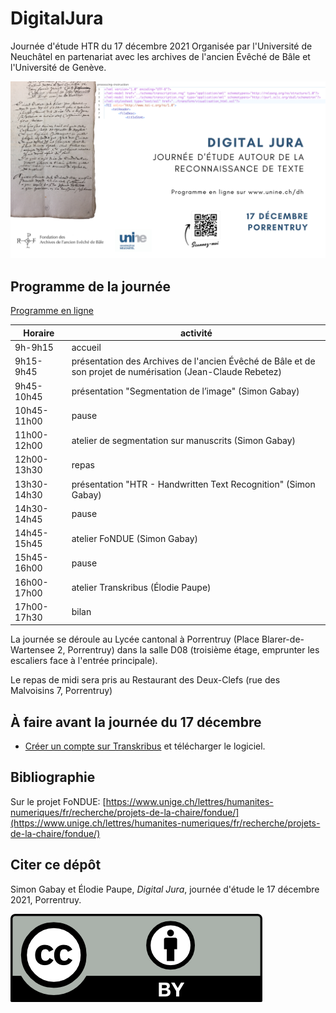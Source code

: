 # DigitalJura
Journée d'étude HTR du 17 décembre 2021
Organisée par l'Université de Neuchâtel en partenariat avec les archives de l'ancien Évêché de Bâle et l'Université de Genève.

![w:800](images/affiche.png)

## Programme de la journée 
[Programme en ligne](https://www.unine.ch/dh/home/digital-jura.html)

Horaire | activité
---|---
9h-9h15 | accueil
9h15-9h45 | présentation des Archives de l'ancien Évêché de Bâle et de son projet de numérisation (Jean-Claude Rebetez)
9h45-10h45 | présentation "Segmentation de l’image" (Simon Gabay)
10h45-11h00 | pause
11h00-12h00 | atelier de segmentation sur manuscrits (Simon Gabay)
12h00-13h30 | repas
13h30-14h30 | présentation "HTR - Handwritten Text Recognition" (Simon Gabay)
14h30-14h45 | pause
14h45-15h45 | atelier FoNDUE (Simon Gabay)
15h45-16h00 | pause
16h00-17h00 | atelier Transkribus (Élodie Paupe)
17h00-17h30 | bilan 
 
La journée se déroule au Lycée cantonal à Porrentruy (Place Blarer-de-Wartensee 2, Porrentruy) dans la salle D08 (troisième étage, emprunter les escaliers face à l'entrée principale).

Le repas de midi sera pris au Restaurant des Deux-Clefs (rue des Malvoisins 7, Porrentruy)

## À faire avant la journée du 17 décembre
* [Créer un compte sur Transkribus](https://readcoop.eu/transkribus/?sc=Transkribus) et télécharger le logiciel.

## Bibliographie
Sur le projet FoNDUE: [https://www.unige.ch/lettres/humanites-numeriques/fr/recherche/projets-de-la-chaire/fondue/](https://www.unige.ch/lettres/humanites-numeriques/fr/recherche/projets-de-la-chaire/fondue/)

## Citer ce dépôt 
Simon Gabay et Élodie Paupe, _Digital Jura_, journée d'étude le 17 décembre 2021, Porrentruy. 

![w:200](images/cc-by.png)